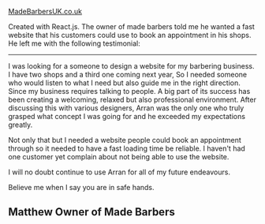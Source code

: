 [MadeBarbersUK.co.uk](https://madebarbersuk.co.uk)

Created with React.js. The owner of made barbers told me he wanted a fast website that his customers could use to book an appointment in his shops.  He left me with the following testimonial:

---
I was looking for a someone to design a website for my barbering business.
I have two shops and a third one coming next year, So I needed someone who would listen to what I need but also guide me in the right direction.
Since my business requires talking to people. A big part of its success has been creating a welcoming, relaxed but also professional environment.
After discussing this with various designers, Arran was the only one who truly grasped what concept I was going for and he exceeded my expectations greatly.

Not only that but I needed a website people could book an appointment through so it needed to have a fast loading time be reliable. I haven't had one customer yet complain about not being able to use the website.

I will no doubt continue to use Arran for all of my future endeavours.

Believe me when I say you are in safe hands.

Matthew
Owner of Made Barbers
---
